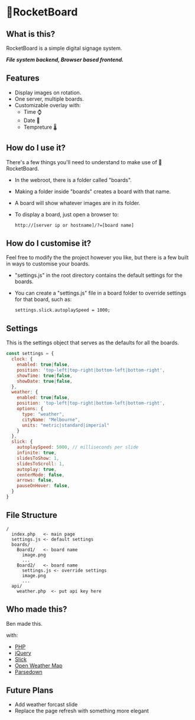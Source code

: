 # 🚀RocketBoard
## What is this?
RocketBoard is a simple digital signage system.

__*File system backend, Browser based frontend.*__

## Features
- Display images on rotation.
- One server, multiple boards.
- Customizable overlay with:
  - Time ⌚
  - Date 📆
  - Tempreture 🌡

## How do I use it?
There's a few things you'll need to understand to make use of 🚀RocketBoard.

- In the webroot, there is a folder called "boards".
- Making a folder inside "boards" creates a board with that name.
- A board will show whatever images are in its folder.
- To display a board, just open a browser to:

      http://[server ip or hostname]/?=[board name]

## How do I customise it?
Feel free to modify the the project however you like, but there is a few built in ways to customise your boards.

- "settings.js" in the root directory contains the default settings for the boards.
- You can create a "settings.js" file in a board folder to override settings for that board, such as:

      settings.slick.autoplaySpeed = 1000;

## Settings
This is the settings object that serves as the defaults for all the boards.
``` javascript
const settings = {
  clock: {
    enabled: true|false,
    position: 'top-left|top-right|bottom-left|bottom-right',
    showTime: true|false,
    showDate: true|false,
  },
  weather: {
    enabled: true|false,
    position: 'top-left|top-right|bottom-left|bottom-right',
    options: {
      type: "weather",
      cityName: "Melbourne",
      units: "metric|standard|imperial"
    }
  },
  slick: {
    autoplaySpeed: 5000, // milliseconds per slide
    infinite: true,
    slidesToShow: 1,
    slidesToScroll: 1,
    autoplay: true,
    centerMode: false,
    arrows: false,
    pauseOnHover: false,
  }
}
```
## File Structure
```
/
  index.php   <- main page
  settings.js <- default settings
  boards/
    Board1/   <- board name
      image.png
      ...
    Board2/   <- board name
      settings.js <- override settings
      image.png
      ...
  api/
    weather.php  <- put api key here
```

## Who made this?
Ben made this.

with:
- [PHP](https://www.php.net/)
- [jQuery](https://jquery.com/)
- [Slick](https://kenwheeler.github.io/slick/)
- [Open Weather Map](https://openweathermap.org/)
- [Parsedown](https://parsedown.org/)

## Future Plans
- Add weather forcast slide
- Replace the page refresh with something more elegant